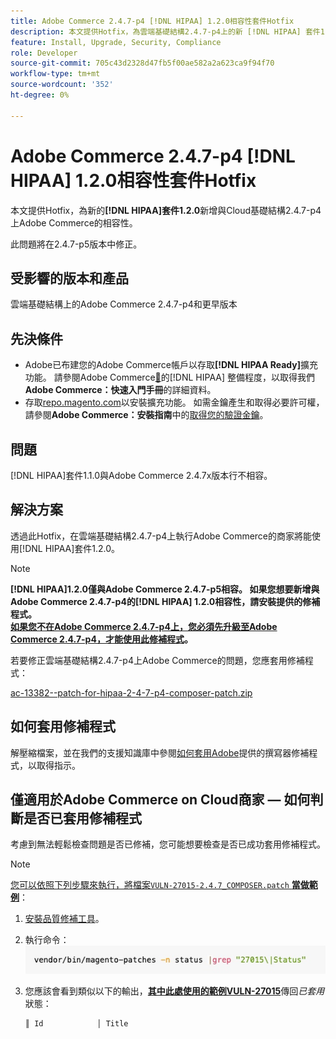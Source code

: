 ```yaml
---
title: Adobe Commerce 2.4.7-p4 [!DNL HIPAA] 1.2.0相容性套件Hotfix
description: 本文提供Hotfix，為雲端基礎結構2.4.7-p4上的新 [!DNL HIPAA] 套件1.2.0新增與Adobe Commerce的相容性
feature: Install, Upgrade, Security, Compliance
role: Developer
source-git-commit: 705c43d2328d47fb5f00ae582a2a623ca9f94f70
workflow-type: tm+mt
source-wordcount: '352'
ht-degree: 0%

---
```


# Adobe Commerce 2.4.7-p4 [!DNL HIPAA] 1.2.0相容性套件Hotfix

本文提供Hotfix，為新的&#x200B;**[!DNL HIPAA]套件1.2.0**&#x200B;新增與Cloud基礎結構2.4.7-p4上Adobe Commerce的相容性。

此問題將在2.4.7-p5版本中修正。

## 受影響的版本和產品

雲端基礎結構上的Adobe Commerce 2.4.7-p4和更早版本

## 先決條件

* Adobe已布建您的Adobe Commerce帳戶以存取&#x200B;**[!DNL HIPAA Ready]**&#x200B;擴充功能。 請參閱Adobe Commerce[&#128279;](https://experienceleague.adobe.com/zh-hant/docs/commerce-admin/start/compliance/hipaa-ready-service/overview)的[!DNL HIPAA] 整備程度，以取得我們&#x200B;**Adobe Commerce：快速入門手冊**&#x200B;的詳細資料。
* 存取[repo.magento.com](https://repo.magento.com)以安裝擴充功能。 如需金鑰產生和取得必要許可權，請參閱&#x200B;**Adobe Commerce：安裝指南**&#x200B;中的[取得您的驗證金鑰](https://experienceleague.adobe.com/zh-hant/docs/commerce-operations/installation-guide/prerequisites/authentication-keys)。

## 問題

[!DNL HIPAA]套件1.1.0與Adobe Commerce 2.4.7x版本行不相容。

## 解決方案

透過此Hotfix，在雲端基礎結構2.4.7-p4上執行Adobe Commerce的商家將能使用[!DNL HIPAA]套件1.2.0。

>[!NOTE]
>
>**[!DNL HIPAA]1.2.0僅與Adobe Commerce 2.4.7-p5相容。 如果您想要新增與Adobe Commerce 2.4.7-p4的[!DNL HIPAA] 1.2.0相容性，請安裝提供的修補程式。<br><u>如果您不在Adobe Commerce 2.4.7-p4上，您必須先升級至Adobe Commerce 2.4.7-p4，才能使用此修補程式</u>。**

若要修正雲端基礎結構2.4.7-p4上Adobe Commerce的問題，您應套用修補程式：

[ac-13382--patch-for-hipaa-2-4-7-p4-composer-patch.zip](assets/ac-13382--patch-for-hipaa-2-4-7-p4-composer-patch.zip)

## 如何套用修補程式

解壓縮檔案，並在我們的支援知識庫中參閱[如何套用Adobe](https://experienceleague.adobe.com/docs/commerce-knowledge-base/kb/how-to/how-to-apply-a-composer-patch-provided-by-magento.html?lang=zh-Hant)提供的撰寫器修補程式，以取得指示。

## 僅適用於Adobe Commerce on Cloud商家 — 如何判斷是否已套用修補程式

考慮到無法輕鬆檢查問題是否已修補，您可能想要檢查是否已成功套用修補程式。

>[!NOTE]
>
><u>您可以依照下列步驟來執行，將檔案`VULN-27015-2.4.7_COMPOSER.patch` **當做範例**</u>：

1. [安裝品質修補工具](https://experienceleague.adobe.com/docs/commerce-operations/tools/quality-patches-tool/usage.html?lang=zh-Hant)。
1. 執行命令： <br>
   ![cve-2024-34102-tell-if-patch-applied-code](assets/cve-2024-34102-tell-if-patch-applied-code.png)
1. 您應該會看到類似以下的輸出，**<u>其中此處使用的範例VULN-27015</u>**&#x200B;傳回&#x200B;*已套用*&#x200B;狀態：

   ```bash
   ║ Id            │ Title                                                        │ Category        │ Origin                 │ Status      │ Details                                          ║ ║ N/A           │ ../m2-hotfixes/VULN-27015-2.4.7_COMPOSER_patch.patch      │ Other           │ Local                  │ Applied     │ Patch type: Custom                                
   ```

<!-- For Step 2:
     ```bash
    vendor/bin/magento-patches -n status |grep "27015\|Status"
     ```
-->
